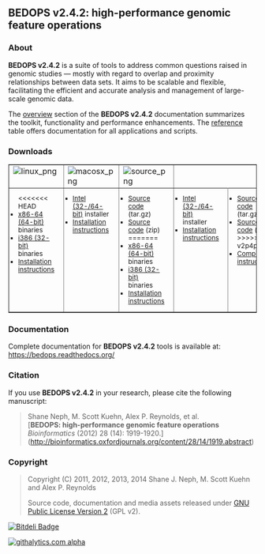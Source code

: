 ## BEDOPS v2.4.2: high-performance genomic feature operations ##

<!-- <img src="http://bedops.readthedocs.org/en/latest/_static/logo_with_label_v2.png" align="right" style="max-width:33%" /> -->

### About ###

**BEDOPS v2.4.2** is a suite of tools to address common questions raised in genomic studies — mostly with regard to overlap and proximity relationships between data sets. It aims to be scalable and flexible, facilitating the efficient and accurate analysis and management of large-scale genomic data. 

The <a href="https://bedops.readthedocs.org/en/latest/content/overview.html#overview">overview</a> section of the **BEDOPS v2.4.2** documentation summarizes the toolkit, functionality and performance enhancements. The <a href="https://bedops.readthedocs.org/en/latest/index.html#reference">reference</a> table offers documentation for all applications and scripts.

### Downloads ###

<table border="1">
<colgroup>
<col width="33%">
<col width="33%">
<col width="34%">
</colgroup>
<tbody valign="top">
<tr class="row-odd">
<td><img alt="linux_png" src="https://bedops.readthedocs.org/en/latest/_images/linux.png"></td>
<td><img alt="macosx_png" src="https://bedops.readthedocs.org/en/latest/_images/macosx.png"></td>
<td><img alt="source_png" src="https://bedops.readthedocs.org/en/latest/_images/source.png"></td>
</tr>
<tr class="row-even"><td><ul style="list-style-type:square; font-size:smaller; margin:10px; padding:0;">
<<<<<<< HEAD
<li><a href="https://github.com/bedops/bedops/releases/download/v2.4.1/bedops_linux_x86_64-v2.4.1.tar.bz2">x86-64 (64-bit)</a> binaries</li>
<li><a href="https://github.com/bedops/bedops/releases/download/v2.4.1/bedops_linux_i386-v2.4.1.tar.bz2">i386 (32-bit)</a> binaries</li>
<li><a href="http://bedops.readthedocs.org/en/latest/content/installation.html#linux">Installation instructions</a></li>
</ul></td>
<td><ul style="list-style-type:square; font-size:smaller; margin:10px; padding:0;">
<li><a href="https://github.com/bedops/bedops/releases/download/v2.4.1/BEDOPS.2.4.1.mpkg.zip">Intel (32-/64-bit)</a> installer</li>
<li><a href="http://bedops.readthedocs.org/en/latest/content/installation.html#mac-os-x">Installation instructions</a></li>
</ul></td>
<td><ul style="list-style-type:square; font-size:smaller; margin:10px; padding:0;">
<li><a href="https://github.com/bedops/bedops/archive/v2.4.1.tar.gz">Source code</a> (tar.gz)</li>
<li><a href="https://github.com/bedops/bedops/archive/v2.4.1.zip">Source code</a> (zip)</li>
=======
<li><a href="https://github.com/bedops/bedops/releases/download/v2.4.2/bedops_linux_x86_64-v2.4.2.tar.bz2">x86-64 (64-bit)</a> binaries</li>
<li><a href="https://github.com/bedops/bedops/releases/download/v2.4.2/bedops_linux_i386-v2.4.2.tar.bz2">i386 (32-bit)</a> binaries</li>
<li><a href="http://bedops.readthedocs.org/en/latest/content/installation.html#linux">Installation instructions</a></li>
</ul></td>
<td><ul style="list-style-type:square; font-size:smaller; margin:10px; padding:0;">
<li><a href="https://github.com/bedops/bedops/releases/download/v2.4.2/BEDOPS.2.4.2.mpkg.zip">Intel (32-/64-bit)</a> installer</li>
<li><a href="http://bedops.readthedocs.org/en/latest/content/installation.html#mac-os-x">Installation instructions</a></li>
</ul></td>
<td><ul style="list-style-type:square; font-size:smaller; margin:10px; padding:0;">
<li><a href="https://github.com/bedops/bedops/archive/v2.4.2.tar.gz">Source code</a> (tar.gz)</li>
<li><a href="https://github.com/bedops/bedops/archive/v2.4.2.zip">Source code</a> (zip)</li>
>>>>>>> v2p4p2
<li><a href="http://bedops.readthedocs.org/en/latest/content/installation.html#installation-via-source-code">Compilation instructions</a></li>
</ul></td>
</tr>
</tbody>
</table>

### Documentation ###

Complete documentation for **BEDOPS v2.4.2** tools is available at: <a href="https://bedops.readthedocs.org/en/latest/index.html">https://bedops.readthedocs.org/</a>

### Citation ###

If you use **BEDOPS v2.4.2** in your research, please cite the following manuscript:

> Shane Neph, M. Scott Kuehn, Alex P. Reynolds, et al.  
> [**BEDOPS: high-performance genomic feature operations**  
> *Bioinformatics* (2012) 28 (14): 1919-1920.] (http://bioinformatics.oxfordjournals.org/content/28/14/1919.abstract)

### Copyright ###

> Copyright (C) 2011, 2012, 2013, 2014 Shane J. Neph, M. Scott Kuehn and Alex P. Reynolds
>
> Source code, documentation and media assets released under <a href="https://github.com/bedops/bedops/blob/master/LICENSE">GNU Public License Version 2</a> (GPL v2).


[![Bitdeli Badge](https://d2weczhvl823v0.cloudfront.net/bedops/bedops/trend.png)](https://bitdeli.com/free "Bitdeli Badge")

[![githalytics.com alpha](https://cruel-carlota.pagodabox.com/6348063796c90e934767fcc384e724df "githalytics.com")](http://githalytics.com/bedops/bedops)
